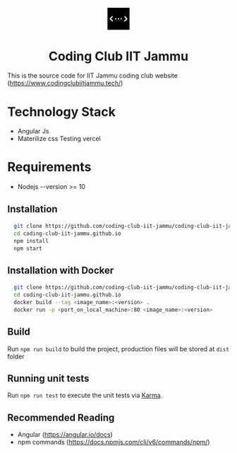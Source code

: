 <p align="center">
  <img src="https://github.com/coding-club-iit-jammu/coding-club-iit-jammu.github.io/blob/master/src/assets/cc.png" alt="logo" width="10%" />
</p>
<h1 align="center">Coding Club IIT Jammu</h1>

This is the source code for IIT Jammu coding club website (https://www.codingclubiitjammu.tech/)

# Technology Stack
* Angular Js
* Materilize css
Testing vercel
# Requirements
* Nodejs --version >= 10

## Installation 
``` sh
  git clone https://github.com/coding-club-iit-jammu/coding-club-iit-jammu.github.io.git
  cd coding-club-iit-jammu.github.io
  npm install
  npm start

```

## Installation with Docker
``` sh
  git clone https://github.com/coding-club-iit-jammu/coding-club-iit-jammu.github.io.git
  cd coding-club-iit-jammu.github.io
  docker build --tag <image_name>:<version> .
  docker run -p <port_on_local_machine>:80 <image_name>:<version>

```


## Build

Run `npm run build` to build the project, production files will be stored at `dist` folder

## Running unit tests

Run `npm run test` to execute the unit tests via [Karma](https://karma-runner.github.io).

## Recommended Reading
* Angular (https://angular.io/docs)
* npm commands (https://docs.npmjs.com/cli/v6/commands/npm/)
